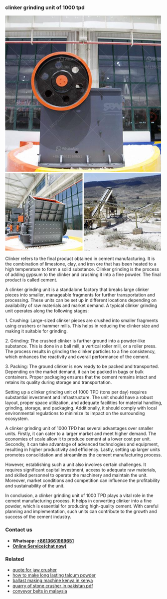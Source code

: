<h3>clinker grinding unit of 1000 tpd</h3><img src='1704791348.jpg' alt=''><p>Clinker refers to the final product obtained in cement manufacturing. It is the combination of limestone, clay, and iron ore that has been heated to a high temperature to form a solid substance. Clinker grinding is the process of adding gypsum to the clinker and crushing it into a fine powder. The final product is called cement.</p><p>A clinker grinding unit is a standalone factory that breaks large clinker pieces into smaller, manageable fragments for further transportation and processing. These units can be set up in different locations depending on availability of raw materials and market demand. A typical clinker grinding unit operates along the following stages:</p><p>1. Crushing: Large-sized clinker pieces are crushed into smaller fragments using crushers or hammer mills. This helps in reducing the clinker size and making it suitable for grinding.</p><p>2. Grinding: The crushed clinker is further ground into a powder-like substance. This is done in a ball mill, a vertical roller mill, or a roller press. The process results in grinding the clinker particles to a fine consistency, which enhances the reactivity and overall performance of the cement.</p><p>3. Packing: The ground clinker is now ready to be packed and transported. Depending on the market demand, it can be packed in bags or bulk containers. Proper packaging ensures that the cement remains intact and retains its quality during storage and transportation.</p><p>Setting up a clinker grinding unit of 1000 TPD (tons per day) requires substantial investment and infrastructure. The unit should have a robust layout, proper space utilization, and adequate facilities for material handling, grinding, storage, and packaging. Additionally, it should comply with local environmental regulations to minimize its impact on the surrounding ecosystem.</p><p>A clinker grinding unit of 1000 TPD has several advantages over smaller units. Firstly, it can cater to a larger market and meet higher demand. The economies of scale allow it to produce cement at a lower cost per unit. Secondly, it can take advantage of advanced technologies and equipment, resulting in higher productivity and efficiency. Lastly, setting up larger units promotes consolidation and streamlines the cement manufacturing process.</p><p>However, establishing such a unit also involves certain challenges. It requires significant capital investment, access to adequate raw materials, and skilled personnel to operate the machinery and maintain the unit. Moreover, market conditions and competition can influence the profitability and sustainability of the unit.</p><p>In conclusion, a clinker grinding unit of 1000 TPD plays a vital role in the cement manufacturing process. It helps in converting clinker into a fine powder, which is essential for producing high-quality cement. With careful planning and implementation, such units can contribute to the growth and success of the cement industry.</p><h3>Contact us</h3><ul><li><strong>Whatsapp:&nbsp;<a href="https://wa.me/8613661969651">+8613661969651</a></strong></li><li><a href="https://swt.shibang-china.com/?git&amp;zhl&amp;clinker grinding unit of 1000 tpd"><strong>Online Service(chat now)</strong></a></li></ul><h3>Related</h3><ul><li><a href='quote for jaw crusher.md'>quote for jaw crusher</a></li><li><a href='how to make long lasting talcum powder.md'>how to make long lasting talcum powder</a></li><li><a href='ballast making machine kenya in kenya.md'>ballast making machine kenya in kenya</a></li><li><a href='quarry of stone crusher in pakistan pdf.md'>quarry of stone crusher in pakistan pdf</a></li><li><a href='conveyor belts in malaysia.md'>conveyor belts in malaysia</a></li></ul>
